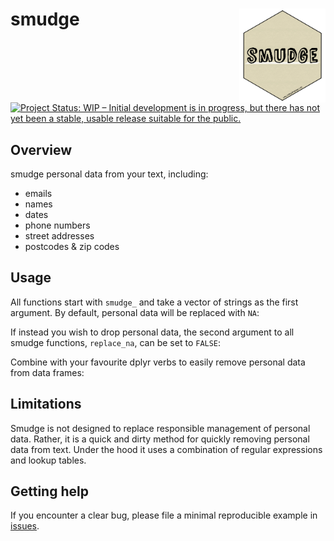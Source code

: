 # smudge <img src='man/figures/logo-smudge.png' align="right" height="150" /></a>

[![Project Status: WIP – Initial development is in progress, but there has not yet been a stable, usable release suitable for the public.](https://www.repostatus.org/badges/latest/wip.svg)](https://www.repostatus.org/#wip)

## Overview
smudge personal data from your text, including:
- emails  
- names  
- dates  
- phone numbers  
- street addresses  
- postcodes & zip codes

## Usage
All functions start with `smudge_` and take a vector of strings as the first argument. By default, personal data will be replaced with `NA`:


If instead you wish to drop personal data, the second argument to all smudge functions, `replace_na`, can be set to `FALSE`:

Combine with your favourite dplyr verbs to easily remove personal data from data frames:

## Limitations
Smudge is not designed to replace responsible management of personal data. Rather, it is a quick and dirty method for quickly removing personal data from text. Under the hood it uses a combination of regular expressions and lookup tables.

## Getting help
If you encounter a clear bug, please file a minimal reproducible example
in [issues](https://github.com/MikeJohnPage/smudge/issues).
